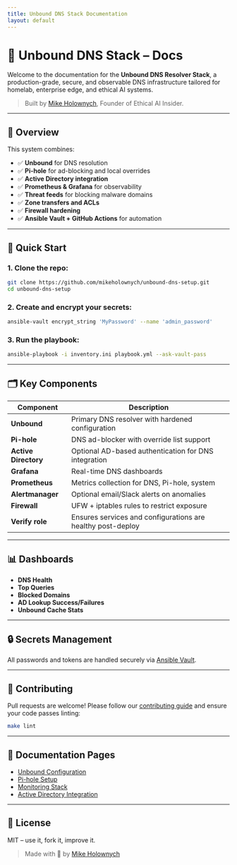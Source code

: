 ```yaml
---
title: Unbound DNS Stack Documentation
layout: default
---
```


# 🧠 Unbound DNS Stack – Docs

Welcome to the documentation for the **Unbound DNS Resolver Stack**, a production-grade, secure, and observable DNS infrastructure tailored for homelab, enterprise edge, and ethical AI systems.

> Built by [Mike Holownych](https://linkedin.com/in/mikeholownych), Founder of Ethical AI Insider.

---

## 📌 Overview

This system combines:

- ✅ **Unbound** for DNS resolution
- ✅ **Pi-hole** for ad-blocking and local overrides
- ✅ **Active Directory integration**
- ✅ **Prometheus & Grafana** for observability
- ✅ **Threat feeds** for blocking malware domains
- ✅ **Zone transfers and ACLs**
- ✅ **Firewall hardening**
- ✅ **Ansible Vault + GitHub Actions** for automation

---

## 🚀 Quick Start

### 1. Clone the repo:

```bash
git clone https://github.com/mikeholownych/unbound-dns-setup.git
cd unbound-dns-setup
```

### 2. Create and encrypt your secrets:

```bash
ansible-vault encrypt_string 'MyPassword' --name 'admin_password'
```

### 3. Run the playbook:

```bash
ansible-playbook -i inventory.ini playbook.yml --ask-vault-pass
```

---

## 🗂️ Key Components

| Component       | Description |
|----------------|-------------|
| **Unbound**     | Primary DNS resolver with hardened configuration |
| **Pi-hole**     | DNS ad-blocker with override list support |
| **Active Directory** | Optional AD-based authentication for DNS integration |
| **Grafana**     | Real-time DNS dashboards |
| **Prometheus**  | Metrics collection for DNS, Pi-hole, system |
| **Alertmanager**| Optional email/Slack alerts on anomalies |
| **Firewall**    | UFW + iptables rules to restrict exposure |
| **Verify role** | Ensures services and configurations are healthy post-deploy |

---

## 📊 Dashboards

- **DNS Health**
- **Top Queries**
- **Blocked Domains**
- **AD Lookup Success/Failures**
- **Unbound Cache Stats**

---

## 🔒 Secrets Management

All passwords and tokens are handled securely via [Ansible Vault](https://docs.ansible.com/ansible/latest/user_guide/vault.html).

---

## 🤝 Contributing

Pull requests are welcome! Please follow our [contributing guide](CONTRIBUTING.md) and ensure your code passes linting:

```bash
make lint
```

---

## 📘 Documentation Pages

- [Unbound Configuration](unbound.md)
- [Pi-hole Setup](pihole.md)
- [Monitoring Stack](monitoring.md)
- [Active Directory Integration](ad.md)

---

## 📜 License

MIT – use it, fork it, improve it.

> Made with 🧠 by [Mike Holownych](https://ethical-ai-insider.com)
